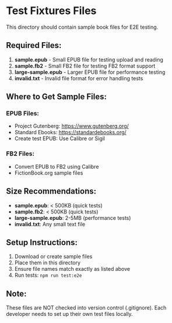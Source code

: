 # Test Fixtures Files

This directory should contain sample book files for E2E testing.

## Required Files:

1. **sample.epub** - Small EPUB file for testing upload and reading
2. **sample.fb2** - Small FB2 file for testing FB2 format support
3. **large-sample.epub** - Larger EPUB file for performance testing
4. **invalid.txt** - Invalid file format for error handling tests

## Where to Get Sample Files:

### EPUB Files:
- Project Gutenberg: https://www.gutenberg.org/
- Standard Ebooks: https://standardebooks.org/
- Create test EPUB: Use Calibre or Sigil

### FB2 Files:
- Convert EPUB to FB2 using Calibre
- FictionBook.org sample files

## Size Recommendations:

- **sample.epub**: < 500KB (quick tests)
- **sample.fb2**: < 500KB (quick tests)
- **large-sample.epub**: 2-5MB (performance tests)
- **invalid.txt**: Any small text file

## Setup Instructions:

1. Download or create sample files
2. Place them in this directory
3. Ensure file names match exactly as listed above
4. Run tests: `npm run test:e2e`

## Note:

These files are NOT checked into version control (.gitignore).
Each developer needs to set up their own test files locally.

